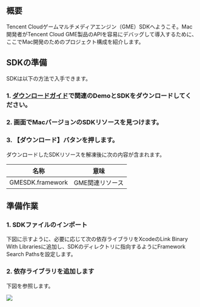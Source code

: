 ## 概要

Tencent Cloudゲームマルチメディアエンジン（GME）SDKへようこそ。Mac開発者がTencent Cloud GME製品のAPIを容易にデバッグして導入するために、ここでMac開発のためのプロジェクト構成を紹介します。

## SDKの準備

SDKは以下の方法で入手できます。

### 1. [ダウンロードガイド](https://cloud.tencent.com/document/product/607/18521)で関連のDemoとSDKをダウンロードしてください。

### 2. 画面でMacバージョンのSDKリソースを見つけます。

### 3. 【ダウンロード】バタンを押します。

ダウンロードしたSDKリソースを解凍後に次の内容が含まれます。

|名称     | 意味   
| ------------- |:-------------:|
|GMESDK.framework			|GME関連リソース

## 準備作業

### 1. SDKファイルのインポート

下図に示すように、必要に応じて次の依存ライブラリをXcodeのLink Binary With Librariesに追加し、SDKのディレクトリに指向するようにFramework Search Pathsを設定します。  

### 2. 依存ライブラリを追加します

下図を参照します。  

![](https://main.qcloudimg.com/raw/b6156b8c7a596248c148607070e38f67.png)



